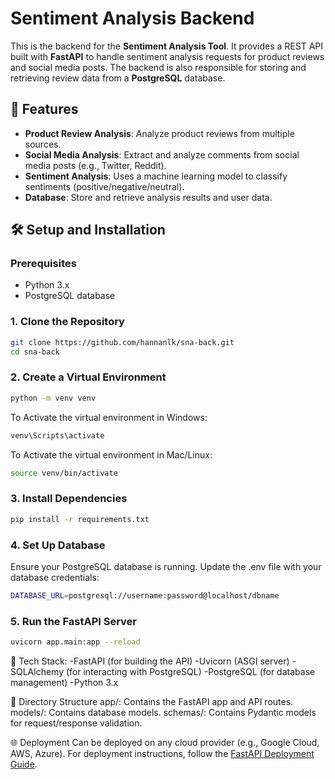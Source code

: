 # Sentiment Analysis Backend

This is the backend for the **Sentiment Analysis Tool**. It provides a REST API built with **FastAPI** to handle sentiment analysis requests for product reviews and social media posts. The backend is also responsible for storing and retrieving review data from a **PostgreSQL** database.

## 🚀 Features

- **Product Review Analysis**: Analyze product reviews from multiple sources.
- **Social Media Analysis**: Extract and analyze comments from social media posts (e.g., Twitter, Reddit).
- **Sentiment Analysis**: Uses a machine learning model to classify sentiments (positive/negative/neutral).
- **Database**: Store and retrieve analysis results and user data.

## 🛠️ Setup and Installation

### Prerequisites

- Python 3.x
- PostgreSQL database

### 1. Clone the Repository

```bash
git clone https://github.com/hannanlk/sna-back.git
cd sna-back
```
### 2. Create a Virtual Environment
```bash
python -m venv venv
```
To Activate the virtual environment in Windows: 
```bash
venv\Scripts\activate
```
To Activate the virtual environment in Mac/Linux: 
```bash
source venv/bin/activate
```
### 3. Install Dependencies
```bash
pip install -r requirements.txt
```
### 4. Set Up Database
Ensure your PostgreSQL database is running. Update the .env file with your database credentials:
```bash
DATABASE_URL=postgresql://username:password@localhost/dbname
```
### 5. Run the FastAPI Server
```bash
uvicorn app.main:app --reload
```
📝 Tech Stack:
-FastAPI (for building the API)
-Uvicorn (ASGI server)
-SQLAlchemy (for interacting with PostgreSQL)
-PostgreSQL (for database management)
-Python 3.x

📂 Directory Structure
app/: Contains the FastAPI app and API routes.
models/: Contains database models.
schemas/: Contains Pydantic models for request/response validation.

🌐 Deployment
Can be deployed on any cloud provider (e.g., Google Cloud, AWS, Azure).
For deployment instructions, follow the [FastAPI Deployment Guide](https://fastapi.tiangolo.com/deployment/).

